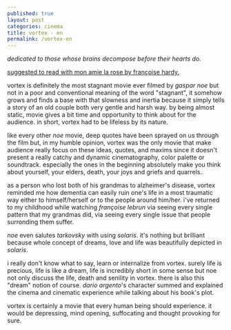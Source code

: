 ```yaml
---
published: true
layout: post
categories: cinema
title: vortex - en
permalink: /vortex-en
---
```

_dedicated to those whose brains decompose before their hearts do._

<a href="https://youtu.be/2icftxx546a"> suggested to read with mon amie la rose by françoise hardy. </a> 

vortex is definitely the most stagnant movie ever filmed by _gaspar noe_ but not in a poor and conventional meaning of the word "stagnant", it somehow grows and finds a base with that slowness and inertia because it simply tells a story of an old couple both very gentle and harsh way. by being almost static, movie gives a bit time and opportunity to think about for the audience.  in short, vortex had to be lifeless by its nature.

like every other _noe_ movie, deep quotes have been sprayed on us through the film but, in my humble opinion, vortex was the only movie that make audience really focus on these ideas, quotes, and maxims since it doesn't present a really catchy and dynamic cinematography, color palette or soundtrack. especially the ones in the beginning absolutely make you think about yourself, your elders, death, your joys and griefs and quarrels.

as a person who lost both of his grandmas to alzheimer's disease, vortex reminded me how dementia can easily ruin one's life in a most traumatic way either to himself/herself or to the people around him/her. i've returned to my childhood while watching _françoise lebrun_ via seeing every single pattern that my grandmas did, via seeing every single issue that people surronding them suffer.

_noe_ even salutes _tarkovsky_ with using _solaris_. it's nothing but brilliant because whole concept of dreams, love and life was beautifully depicted in _solaris_.

i really don't know what to say, learn or internalize from vortex. surely life is precious, life is like a dream, life is incredibly short in some sense but noe not only discuss the life, death and senility in vortex. there is also this "dream" notion of course. _dario argento_'s character summed and explained the cinema and cinematic experience while talking about his book's plot.

vortex is certainly a movie that every human being should experience. it would be depressing, mind opening, suffocating and thought provoking for sure.
